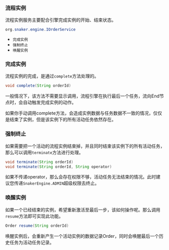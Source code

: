 ### 流程实例

流程实例服务主要配合引擎完成实例的开始、结束状态。

```java
org.snaker.engine.IOrderService
```

- `完成实例`
- `强制终止`
- `唤醒实例`

### 完成实例

流程实例的完成，是通过`complete`方法处理的。

```java
void complete(String orderId)
```

一般情况下，该方法不需要显示调用，流程引擎在执行最后一个任务，流向End节点时，会自动触发完成实例的动作。

如果你手动调用complete方法，会造成实例数据与任务数据不一致的情况，仅仅是结束了实例，但是该实例下的所有活动任务依然存在。

### 强制终止

如果需要把一个活动的流程实例结束掉，并且同时结束该实例下的所有活动任务，那么可以调用`terminate`方法进行处理。

```java
void terminate(String orderId)
void terminate(String orderId, String operator)
```

如果不传递operator，那么会存在权限不够，活动任务无法结束的情况。此时建议您传递`SnakerEngine.ADMIN`超级权限去终止。

### 唤醒实例

如果一个已经结束的实例，希望重新激活至最后一步，该如何操作呢。那么调用`resume`方法即可实现此功能。

```java
Order resume(String orderId)
```

唤醒实例后，会重新产生一个活动实例的数据记录Order，同时会唤醒最后一个历史任务为活动任务记录。

